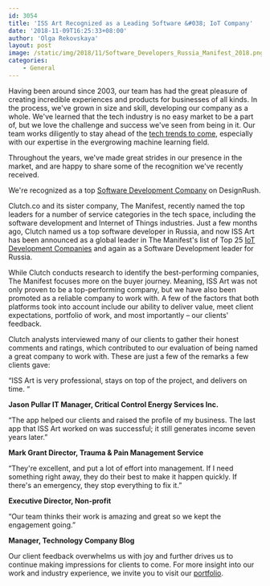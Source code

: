 ```yaml
---
id: 3054
title: 'ISS Art Recognized as a Leading Software &#038; IoT Company'
date: '2018-11-09T16:25:33+08:00'
author: 'Olga Rekovskaya'
layout: post
image: /static/img/2018/11/Software_Developers_Russia_Manifest_2018.png
categories:
    - General
---
```


Having been around since 2003, our team has had the great pleasure of creating incredible experiences and products for businesses of all kinds. In the process, we've grown in size and skill, developing our company as a whole. We've learned that the tech industry is no easy market to be a part of, but we love the challenge and success we've seen from being in it. Our team works diligently to stay ahead of the [tech trends to come](https://www.forbes.com/sites/forbestechcouncil/2018/01/24/popular-trends-ready-to-disrupt-the-tech-industry-in-2018/#3f8c402f6ce1), especially with our expertise in the evergrowing machine learning field.

Throughout the years, we've made great strides in our presence in the market, and are happy to share some of the recognition we've recently received.

We're recognized as a top [<u>Software Development Company</u>](https://www.designrush.com/agency/software-development) on DesignRush.

Clutch.co and its sister company, The Manifest, recently named the top leaders for a number of service categories in the tech space, including the software development and Internet of Things industries. Just a few months ago, Clutch named us a top software developer in Russia, and now ISS Art has been announced as a global leader in The Manifest's list of Top 25 [IoT Development Companies](https://themanifest.com/internet-of-things/companies) and again as a Software Development leader for Russia.

While Clutch conducts research to identify the best-performing companies, The Manifest focuses more on the buyer journey. Meaning, ISS Art was not only proven to be a top-performing company, but we have also been promoted as a reliable company to work with. A few of the factors that both platforms took into account include our ability to deliver value, meet client expectations, portfolio of work, and most importantly – our clients' feedback.

Clutch analysts interviewed many of our clients to gather their honest comments and ratings, which contributed to our evaluation of being named a great company to work with. These are just a few of the remarks a few clients gave:

“ISS Art is very professional, stays on top of the project, and delivers on time. “

**Jason Pullar
IT Manager, Critical Control Energy Services Inc.**

“The app helped our clients and raised the profile of my business. The last app that ISS Art worked on was successful; it still generates income seven years later.”

**Mark Grant
Director, Trauma & Pain Management Service**

“They're excellent, and put a lot of effort into management. If I need something right away, they do their best to make it happen quickly. If there's an emergency, they stop everything to fix it.”

**Executive Director, Non-profit**

“Our team thinks their work is amazing and great so we kept the engagement going.”

**Manager, Technology Company Blog**

Our client feedback overwhelms us with joy and further drives us to continue making impressions for clients to come. For more insight into our work and industry experience, we invite you to visit our [portfolio](https://issart.com/portfolio/).